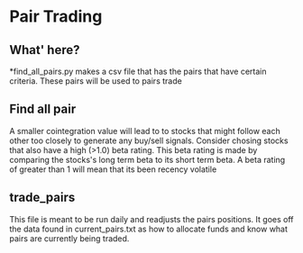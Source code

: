 # Pair Trading

## What' here?
*find_all_pairs.py makes a csv file that has the pairs that have certain criteria. These pairs will be used to pairs trade

## Find all pair
A smaller cointegration value will lead to to stocks that might follow each other too closely to generate any buy/sell signals. Consider chosing stocks that also have a high (>1.0) beta rating. This beta rating is made by comparing the stocks's long term beta to its short term beta. A beta rating of greater than 1 will mean that its been recency volatile

## trade_pairs
This file is meant to be run daily and readjusts the pairs positions. It goes off the data found in current_pairs.txt as how to allocate funds and know what pairs are currently being traded.
